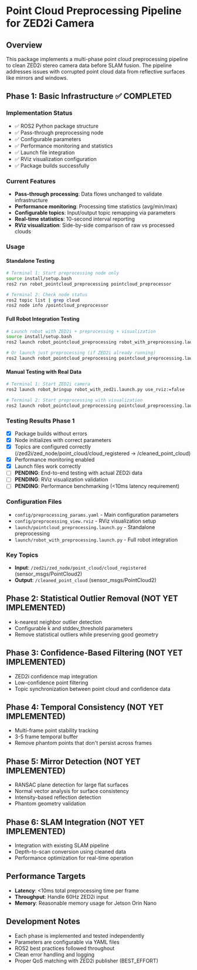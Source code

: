 # Point Cloud Preprocessing Pipeline for ZED2i Camera

## Overview
This package implements a multi-phase point cloud preprocessing pipeline to clean ZED2i stereo camera data before SLAM fusion. The pipeline addresses issues with corrupted point cloud data from reflective surfaces like mirrors and windows.

## Phase 1: Basic Infrastructure ✅ COMPLETED

### Implementation Status
- ✅ ROS2 Python package structure
- ✅ Pass-through preprocessing node
- ✅ Configurable parameters
- ✅ Performance monitoring and statistics
- ✅ Launch file integration
- ✅ RViz visualization configuration
- ✅ Package builds successfully

### Current Features
- **Pass-through processing**: Data flows unchanged to validate infrastructure
- **Performance monitoring**: Processing time statistics (avg/min/max)
- **Configurable topics**: Input/output topic remapping via parameters
- **Real-time statistics**: 10-second interval reporting
- **RViz visualization**: Side-by-side comparison of raw vs processed clouds

### Usage

#### Standalone Testing
```bash
# Terminal 1: Start preprocessing node only
source install/setup.bash
ros2 run robot_pointcloud_preprocessing pointcloud_preprocessor

# Terminal 2: Check node status
ros2 topic list | grep cloud
ros2 node info /pointcloud_preprocessor
```

#### Full Robot Integration Testing
```bash
# Launch robot with ZED2i + preprocessing + visualization
source install/setup.bash
ros2 launch robot_pointcloud_preprocessing robot_with_preprocessing.launch.py

# Or launch just preprocessing (if ZED2i already running)
ros2 launch robot_pointcloud_preprocessing pointcloud_preprocessing.launch.py
```

#### Manual Testing with Real Data
```bash
# Terminal 1: Start ZED2i camera
ros2 launch robot_bringup robot_with_zed2i.launch.py use_rviz:=false

# Terminal 2: Start preprocessing with visualization
ros2 launch robot_pointcloud_preprocessing pointcloud_preprocessing.launch.py
```

### Testing Results Phase 1
- [x] Package builds without errors
- [x] Node initializes with correct parameters
- [x] Topics are configured correctly (/zed2i/zed_node/point_cloud/cloud_registered → /cleaned_point_cloud)
- [x] Performance monitoring enabled
- [x] Launch files work correctly
- [ ] **PENDING**: End-to-end testing with actual ZED2i data
- [ ] **PENDING**: RViz visualization validation
- [ ] **PENDING**: Performance benchmarking (<10ms latency requirement)

### Configuration Files
- `config/preprocessing_params.yaml` - Main configuration parameters
- `config/preprocessing_view.rviz` - RViz visualization setup
- `launch/pointcloud_preprocessing.launch.py` - Standalone preprocessing
- `launch/robot_with_preprocessing.launch.py` - Full robot integration

### Key Topics
- **Input**: `/zed2i/zed_node/point_cloud/cloud_registered` (sensor_msgs/PointCloud2)
- **Output**: `/cleaned_point_cloud` (sensor_msgs/PointCloud2)

## Phase 2: Statistical Outlier Removal (NOT YET IMPLEMENTED)
- k-nearest neighbor outlier detection
- Configurable k and stddev_threshold parameters
- Remove statistical outliers while preserving good geometry

## Phase 3: Confidence-Based Filtering (NOT YET IMPLEMENTED)
- ZED2i confidence map integration
- Low-confidence point filtering
- Topic synchronization between point cloud and confidence data

## Phase 4: Temporal Consistency (NOT YET IMPLEMENTED)
- Multi-frame point stability tracking
- 3-5 frame temporal buffer
- Remove phantom points that don't persist across frames

## Phase 5: Mirror Detection (NOT YET IMPLEMENTED)
- RANSAC plane detection for large flat surfaces
- Normal vector analysis for surface consistency
- Intensity-based reflection detection
- Phantom geometry validation

## Phase 6: SLAM Integration (NOT YET IMPLEMENTED)
- Integration with existing SLAM pipeline
- Depth-to-scan conversion using cleaned data
- Performance optimization for real-time operation

## Performance Targets
- **Latency**: <10ms total preprocessing time per frame
- **Throughput**: Handle 60Hz ZED2i input
- **Memory**: Reasonable memory usage for Jetson Orin Nano

## Development Notes
- Each phase is implemented and tested independently
- Parameters are configurable via YAML files
- ROS2 best practices followed throughout
- Clean error handling and logging
- Proper QoS matching with ZED2i publisher (BEST_EFFORT)
